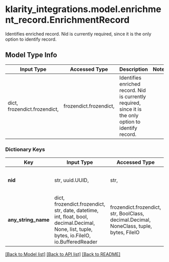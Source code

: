 # klarity_integrations.model.enrichment_record.EnrichmentRecord

Identifies enriched record. Nid is currently required, since it is the only option to identify record. 

## Model Type Info
Input Type | Accessed Type | Description | Notes
------------ | ------------- | ------------- | -------------
dict, frozendict.frozendict,  | frozendict.frozendict,  | Identifies enriched record. Nid is currently required, since it is the only option to identify record.  | 

### Dictionary Keys
Key | Input Type | Accessed Type | Description | Notes
------------ | ------------- | ------------- | ------------- | -------------
**nid** | str, uuid.UUID,  | str,  | Nordcloud ID of a resource in Klarity. | [optional] value must be a uuid
**any_string_name** | dict, frozendict.frozendict, str, date, datetime, int, float, bool, decimal.Decimal, None, list, tuple, bytes, io.FileIO, io.BufferedReader | frozendict.frozendict, str, BoolClass, decimal.Decimal, NoneClass, tuple, bytes, FileIO | any string name can be used but the value must be the correct type | [optional]

[[Back to Model list]](../../README.md#documentation-for-models) [[Back to API list]](../../README.md#documentation-for-api-endpoints) [[Back to README]](../../README.md)

